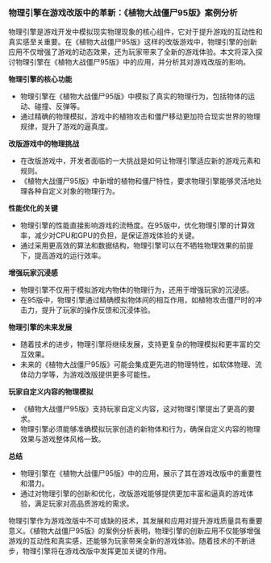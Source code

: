 ### 物理引擎在游戏改版中的革新：《植物大战僵尸95版》案例分析

物理引擎是游戏开发中模拟现实物理现象的核心组件，它对于提升游戏的互动性和真实感至关重要。在《植物大战僵尸95版》这样的改版游戏中，物理引擎的创新应用不仅增强了游戏的动态效果，还为玩家带来了全新的游戏体验。本文将深入探讨物理引擎在《植物大战僵尸95版》中的应用，并分析其对游戏改版的影响。

**物理引擎的核心功能**
- 物理引擎在《植物大战僵尸95版》中模拟了真实的物理行为，包括物体的运动、碰撞、反弹等。
- 通过精确的物理模拟，游戏中的植物攻击和僵尸移动更加符合现实世界的物理规律，提升了游戏的逼真度。

**改版游戏中的物理挑战**
- 在改版游戏中，开发者面临的一大挑战是如何让物理引擎适应新的游戏元素和规则。
- 《植物大战僵尸95版》中新增的植物和僵尸特性，要求物理引擎能够灵活地处理各种自定义对象的物理行为。

**性能优化的关键**
- 物理引擎的性能直接影响游戏的流畅度。在95版中，优化物理引擎的计算效率，减少对CPU和GPU的负担，是保证游戏体验的关键。
- 通过采用更高效的算法和数据结构，物理引擎可以在不牺牲物理效果的前提下，提高游戏的运行效率。

**增强玩家沉浸感**
- 物理引擎不仅用于模拟游戏内物体的物理行为，还用于增强玩家的沉浸感。
- 在95版中，物理引擎通过精确模拟物体间的相互作用，如植物攻击僵尸时的冲击力，提升了玩家的操作反馈和沉浸体验。

**物理引擎的未来发展**
- 随着技术的进步，物理引擎将继续发展，支持更复杂的物理模拟和更丰富的交互效果。
- 未来的《植物大战僵尸95版》可能会集成更先进的物理特性，如软体物理、流体动力学等，为游戏改版提供更多可能性。

**玩家自定义内容的物理模拟**
- 《植物大战僵尸95版》支持玩家自定义内容，这对物理引擎提出了更高的要求。
- 物理引擎必须能够准确模拟玩家创造的新物体和行为，确保自定义内容的物理效果与游戏整体风格一致。

**总结**
- 物理引擎在《植物大战僵尸95版》中的应用，展示了其在游戏改版中的重要性和潜力。
- 通过对物理引擎的创新和优化，改版游戏能够提供更加丰富和逼真的游戏体验，满足玩家对高品质游戏的需求。

物理引擎作为游戏改版中不可或缺的技术，其发展和应用对提升游戏质量具有重要意义。《植物大战僵尸95版》的案例分析表明，物理引擎的创新应用不仅能够增强游戏的互动性和真实感，还能够为玩家带来全新的游戏体验。随着技术的不断进步，物理引擎将在游戏改版中发挥更加关键的作用。